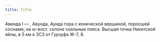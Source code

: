 ```yaml
---
title: Title
---
```


Авинда I — , Авунда, Аунда гора с конической вершиной, поросшей соснами; на
ю-вост. склоне скальные пояса. Высшая точка Никитской яйлы, в 5 км к ЗСЗ от
Гурзуфа Ж–7, 8.
